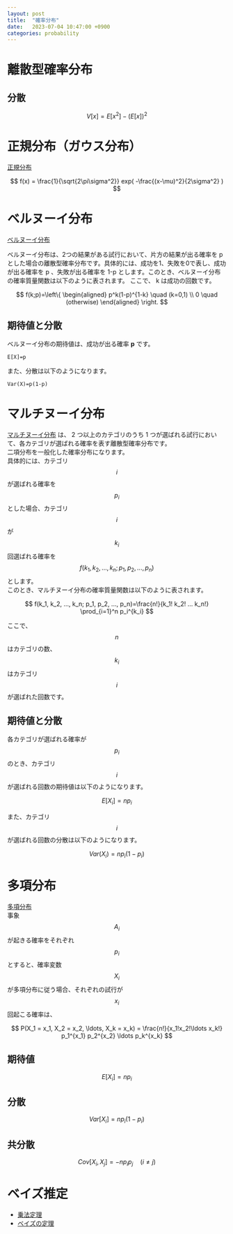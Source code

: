 ```yaml
---
layout: post
title:  "確率分布"
date:   2023-07-04 10:47:00 +0900
categories: probability
---
```


# 離散型確率分布

## 分散

$$
V[x] = E[x^2] - (E[x])^2 
$$

# 正規分布（ガウス分布）

[正規分布](https://bellcurve.jp/statistics/course/7797.html)  

$$
f(x) = \frac{1}{\sqrt{2\pi\sigma^2}} exp( -\frac{(x-\mu)^2}{2\sigma^2} )
$$

# ベルヌーイ分布

[ベルヌーイ分布](https://ja.wikipedia.org/wiki/ベルヌーイ分布)

ベルヌーイ分布は、2つの結果がある試行において、片方の結果が出る確率を p とした場合の離散型確率分布です。具体的には、成功を1、失敗を0で表し、成功が出る確率を p 、失敗が出る確率を 1-p とします。このとき、ベルヌーイ分布の確率質量関数は以下のように表されます。
ここで、 k は成功の回数です。

$$
f(k;p)=\left\{
\begin{aligned}
p^k(1-p)^{1-k} \quad (k=0,1) \\
0 \quad (otherwise)
\end{aligned}
\right.
$$

## 期待値と分散

ベルヌーイ分布の期待値は、成功が出る確率 **p** です。

```
E[X]=p
```

また、分散は以下のようになります。

```
Var(X)=p(1-p)
```

# マルチヌーイ分布

[マルチヌーイ分布](https://ja.wikipedia.org/wiki/%E5%A4%9A%E9%A0%85%E5%88%86%E5%B8%83) は、 2 つ以上のカテゴリのうち 1 つが選ばれる試行において、各カテゴリが選ばれる確率を表す離散型確率分布です。  
二項分布を一般化した確率分布になります。  
具体的には、カテゴリ $$i$$ が選ばれる確率を $$p_i$$ とした場合、カテゴリ $$i$$ が $$k_i$$ 回選ばれる確率を $$f(k_1, k_2, ..., k_n; p_1, p_2, ..., p_n)$$ とします。  
このとき、マルチヌーイ分布の確率質量関数は以下のように表されます。

$$
f(k_1, k_2, ..., k_n; p_1, p_2, ..., p_n)=\frac{n!}{k_1! k_2! ... k_n!} \prod_{i=1}^n p_i^{k_i}
$$

ここで、 $$n$$ はカテゴリの数、 $$k_i$$ はカテゴリ $$i$$ が選ばれた回数です。

## 期待値と分散

各カテゴリが選ばれる確率が $$p_i$$ のとき、カテゴリ $$i$$ が選ばれる回数の期待値は以下のようになります。

$$
E[X_i] = np_i
$$

また、カテゴリ $$i$$ が選ばれる回数の分散は以下のようになります。

$$
Var(X_i) = np_i(1-p_i)
$$

# 多項分布

[多項分布](https://bellcurve.jp/statistics/course/26597.html)  
事象 $$A_i$$ が起きる確率をそれぞれ $$p_i$$ とすると、確率変数 $$X_i$$ が多項分布に従う場合、それぞれの試行が $$x_i$$ 回起こる確率は、

$$
P(X_1 = x_1, X_2 = x_2, \ldots, X_k = x_k) = \frac{n!}{x_1!x_2!\ldots x_k!} p_1^{x_1} p_2^{x_2} \ldots p_k^{x_k}
$$

## 期待値

$$
E[X_i] = np_i
$$

## 分散

$$
Var[X_i] = np_i(1-p_i)
$$

## 共分散

$$
Cov[X_i, X_j] = -np_ip_j \quad (i \neq j)
$$

# ベイズ推定

- [乗法定理](https://bellcurve.jp/statistics/course/6442.html)
- [ベイズの定理](https://bellcurve.jp/statistics/course/6444.html)
